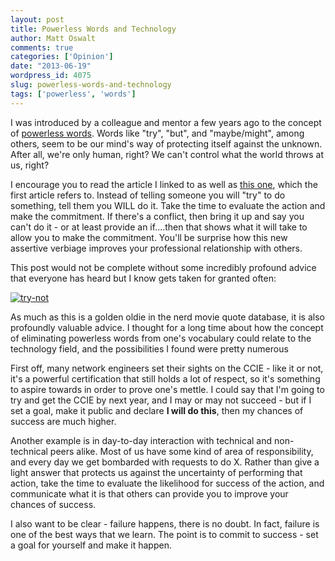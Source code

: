 ```yaml
---
layout: post
title: Powerless Words and Technology
author: Matt Oswalt
comments: true
categories: ['Opinion']
date: "2013-06-19"
wordpress_id: 4075
slug: powerless-words-and-technology
tags: ['powerless', 'words']
---
```



I was introduced by a colleague and mentor a few years ago to the concept of [powerless words](http://turningpointcc.com/2010/03/powerless-words/). Words like "try", "but", and "maybe/might", among others, seem to be our mind's way of protecting itself against the unknown. After all, we're only human, right? We can't control what the world throws at us, right?

I encourage you to read the article I linked to as well as [this one](http://paidtoexist.com/choose-not-to-fail/), which the first article refers to. Instead of telling someone you will "try" to do something, tell them you WILL do it. Take the time to evaluate the action and make the commitment. If there's a conflict, then bring it up and say you can't do it - or at least provide an if....then that shows what it will take to allow you to make the commitment. You'll be surprise how this new assertive verbiage improves your professional relationship with others.

This post would not be complete without some incredibly profound advice that everyone has heard but I know gets taken for granted often:

[![try-not](assets/2013/06/try-not.jpg)](assets/2013/06/try-not.jpg)

As much as this is a golden oldie in the nerd movie quote database, it is also profoundly valuable advice. I thought for a long time about how the concept of eliminating powerless words from one's vocabulary could relate to the technology field, and the possibilities I found were pretty numerous

First off, many network engineers set their sights on the CCIE - like it or not, it's a powerful certification that still holds a lot of respect, so it's something to aspire towards in order to prove one's mettle. I could say that I'm going to try and get the CCIE by next year, and I may or may not succeed - but if I set a goal, make it public and declare **I will do this**, then my chances of success are much higher.

Another example is in day-to-day interaction with technical and non-technical peers alike. Most of us have some kind of area of responsibility, and every day we get bombarded with requests to do X. Rather than give a light answer that protects us against the uncertainty of performing that action, take the time to evaluate the likelihood for success of the action, and communicate what it is that others can provide you to improve your chances of success.

I also want to be clear - failure happens, there is no doubt. In fact, failure is one of the best ways that we learn. The point is to commit to success - set a goal for yourself and make it happen.
